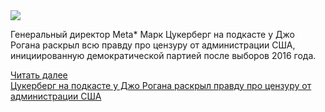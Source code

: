 <!--2025-01-11 05:01:53-->
<div class="yb">
  <div class="rss smaller1 habr"><img src="https://habrastorage.org/getpro/habr/upload_files/aef/315/421/aef3154217f16cc4a113652dd78ae0f9.jpg" /><p>Генеральный директор Meta* Марк Цукерберг на подкасте у Джо Рогана раскрыл всю правду про цензуру от администрации США, инициированную демократической партией после выборов 2016 года. </p> <a href="https://habr.com/ru/articles/872912/#habracut">Читать далее</a> <br><a class="light" href="https://habr.com/ru/news/872912/?utm_source=habrahabr&utm_medium=rss&utm_campaign=872912">Цукерберг на подкасте у Джо Рогана раскрыл правду про цензуру от администрации США</a></div>
</div>
